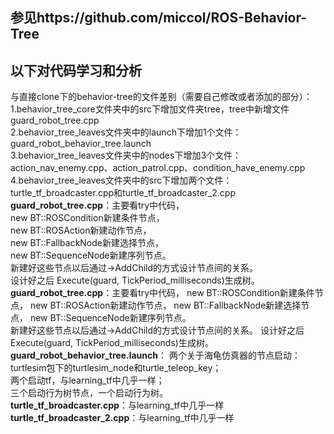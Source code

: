 参见https://github.com/miccol/ROS-Behavior-Tree
-----------

以下对代码学习和分析
-------
与直接clone下的behavior-tree的文件差别（需要自己修改或者添加的部分）：  
1.behavior_tree_core文件夹中的src下增加文件夹tree，tree中新增文件guard_robot_tree.cpp  
2.behavior_tree_leaves文件夹中的launch下增加1个文件：guard_robot_behavior_tree.launch   
3.behavior_tree_leaves文件夹中的nodes下增加3个文件：action_nav_enemy.cpp、action_patrol.cpp、condition_have_enemy.cpp
4.behavior_tree_leaves文件夹中的src下增加两个文件：turtle_tf_broadcaster.cpp和turtle_tf_broadcaster_2.cpp</br>
**guard_robot_tree.cpp**：主要看try中代码，  
new BT::ROSCondition新建条件节点，  
new BT::ROSAction新建动作节点，  
new BT::FallbackNode新建选择节点，  
new BT::SequenceNode新建序列节点。  
新建好这些节点以后通过->AddChild的方式设计节点间的关系。  
设计好之后 Execute(guard, TickPeriod_milliseconds)生成树。</br>
**guard_robot_tree.cpp**：主要看try中代码，
new BT::ROSCondition新建条件节点，
new BT::ROSAction新建动作节点，
new BT::FallbackNode新建选择节点，
new BT::SequenceNode新建序列节点。  
新建好这些节点以后通过->AddChild的方式设计节点间的关系。
设计好之后 Execute(guard, TickPeriod_milliseconds)生成树。
**guard_robot_behavior_tree.launch**：
两个关于海龟仿真器的节点启动：turtlesim包下的turtlesim_node和turtle_teleop_key；  
两个启动tf，与learning_tf中几乎一样；  
三个启动行为树节点，一个启动行为树。  
**turtle_tf_broadcaster.cpp**：与learning_tf中几乎一样  
**turtle_tf_broadcaster_2.cpp**：与learning_tf中几乎一样  

